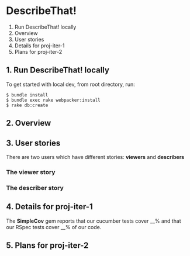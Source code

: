 # DescribeThat!

1. Run DescribeThat! locally
2. Overview
3. User stories
4. Details for proj-iter-1
5. Plans for proj-iter-2

## 1. Run DescribeThat! locally
To get started with local dev, from root directory, run:
```
$ bundle install
$ bundle exec rake webpacker:install
$ rake db:create
```

## 2. Overview

## 3. User stories
There are two users which have different stories: **viewers** and **describers**

### The viewer story

### The describer story

## 4. Details for proj-iter-1

The **SimpleCov** gem reports that our cucumber tests cover __% and that our RSpec tests cover __% of our code.

## 5. Plans for proj-iter-2